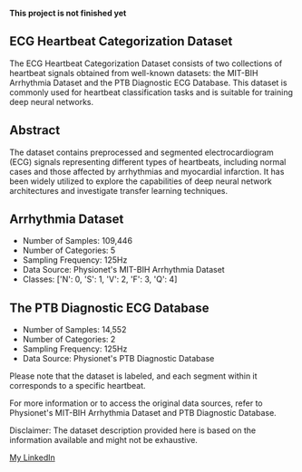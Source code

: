 **This project is not finished yet**

ECG Heartbeat Categorization Dataset
------------------------------------

The ECG Heartbeat Categorization Dataset consists of two collections of heartbeat signals obtained from well-known datasets: the MIT-BIH Arrhythmia Dataset and the PTB Diagnostic ECG Database. This dataset is commonly used for heartbeat classification tasks and is suitable for training deep neural networks.

Abstract
--------
The dataset contains preprocessed and segmented electrocardiogram (ECG) signals representing different types of heartbeats, including normal cases and those affected by arrhythmias and myocardial infarction. It has been widely utilized to explore the capabilities of deep neural network architectures and investigate transfer learning techniques.

Arrhythmia Dataset
------------------
- Number of Samples: 109,446
- Number of Categories: 5
- Sampling Frequency: 125Hz
- Data Source: Physionet's MIT-BIH Arrhythmia Dataset
- Classes: ['N': 0, 'S': 1, 'V': 2, 'F': 3, 'Q': 4]

The PTB Diagnostic ECG Database
-------------------------------
- Number of Samples: 14,552
- Number of Categories: 2
- Sampling Frequency: 125Hz
- Data Source: Physionet's PTB Diagnostic Database

Please note that the dataset is labeled, and each segment within it corresponds to a specific heartbeat.

For more information or to access the original data sources, refer to Physionet's MIT-BIH Arrhythmia Dataset and PTB Diagnostic Database.

Disclaimer: The dataset description provided here is based on the information available and might not be exhaustive.

[My LinkedIn](https://www.linkedin.com/in/parsa-khavarinejad/)


